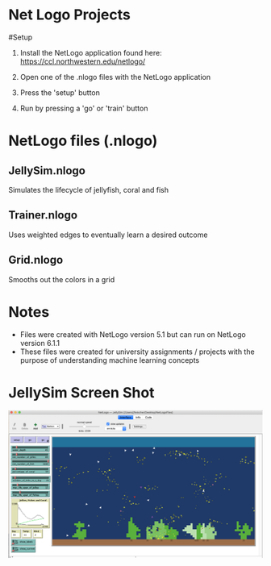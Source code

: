 Net Logo Projects
=================

#Setup

1. Install the NetLogo application found here:
https://ccl.northwestern.edu/netlogo/ 

2. Open one of the .nlogo files with the NetLogo application

3. Press the 'setup' button

4. Run by pressing a 'go' or 'train' button


# NetLogo files (.nlogo)

## JellySim.nlogo

Simulates the lifecycle of jellyfish, coral and fish

## Trainer.nlogo

Uses weighted edges to eventually learn a desired outcome

## Grid.nlogo

Smooths out the colors in a grid

# Notes

- Files were created with NetLogo version 5.1 but can run on NetLogo version 6.1.1
- These files were created for university assignments / projects with the purpose of understanding machine learning concepts

# JellySim Screen Shot

![alt text](screenshots/jellyfish.png "jelly")